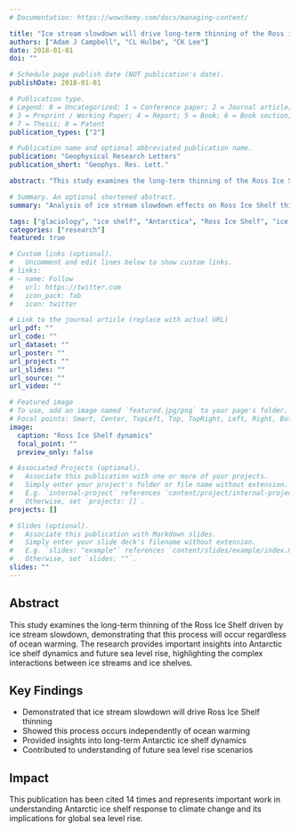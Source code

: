 ```yaml
---
# Documentation: https://wowchemy.com/docs/managing-content/

title: "Ice stream slowdown will drive long‐term thinning of the Ross ice shelf, with or without ocean warming"
authors: ["Adam J Campbell", "CL Hulbe", "CK Lee"]
date: 2018-01-01
doi: ""

# Schedule page publish date (NOT publication's date).
publishDate: 2018-01-01

# Publication type.
# Legend: 0 = Uncategorized; 1 = Conference paper; 2 = Journal article;
# 3 = Preprint / Working Paper; 4 = Report; 5 = Book; 6 = Book section;
# 7 = Thesis; 8 = Patent
publication_types: ["2"]

# Publication name and optional abbreviated publication name.
publication: "Geophysical Research Letters"
publication_short: "Geophys. Res. Lett."

abstract: "This study examines the long-term thinning of the Ross Ice Shelf driven by ice stream slowdown, demonstrating that this process will occur regardless of ocean warming. The research provides important insights into Antarctic ice shelf dynamics and future sea level rise."

# Summary. An optional shortened abstract.
summary: "Analysis of ice stream slowdown effects on Ross Ice Shelf thinning, independent of ocean warming."

tags: ["glaciology", "ice shelf", "Antarctica", "Ross Ice Shelf", "ice stream", "sea level rise"]
categories: ["research"]
featured: true

# Custom links (optional).
#   Uncomment and edit lines below to show custom links.
# links:
# - name: Follow
#   url: https://twitter.com
#   icon_pack: fab
#   icon: twitter

# Link to the journal article (replace with actual URL)
url_pdf: ""
url_code: ""
url_dataset: ""
url_poster: ""
url_project: ""
url_slides: ""
url_source: ""
url_video: ""

# Featured image
# To use, add an image named `featured.jpg/png` to your page's folder. 
# Focal points: Smart, Center, TopLeft, Top, TopRight, Left, Right, BottomLeft, Bottom, BottomRight.
image:
  caption: "Ross Ice Shelf dynamics"
  focal_point: ""
  preview_only: false

# Associated Projects (optional).
#   Associate this publication with one or more of your projects.
#   Simply enter your project's folder or file name without extension.
#   E.g. `internal-project` references `content/project/internal-project/index.md`.
#   Otherwise, set `projects: []`.
projects: []

# Slides (optional).
#   Associate this publication with Markdown slides.
#   Simply enter your slide deck's filename without extension.
#   E.g. `slides: "example"` references `content/slides/example/index.md`.
#   Otherwise, set `slides: ""`.
slides: ""
---
```


## Abstract

This study examines the long-term thinning of the Ross Ice Shelf driven by ice stream slowdown, demonstrating that this process will occur regardless of ocean warming. The research provides important insights into Antarctic ice shelf dynamics and future sea level rise, highlighting the complex interactions between ice streams and ice shelves.

## Key Findings

- Demonstrated that ice stream slowdown will drive Ross Ice Shelf thinning
- Showed this process occurs independently of ocean warming
- Provided insights into long-term Antarctic ice shelf dynamics
- Contributed to understanding of future sea level rise scenarios

## Impact

This publication has been cited 14 times and represents important work in understanding Antarctic ice shelf response to climate change and its implications for global sea level rise. 